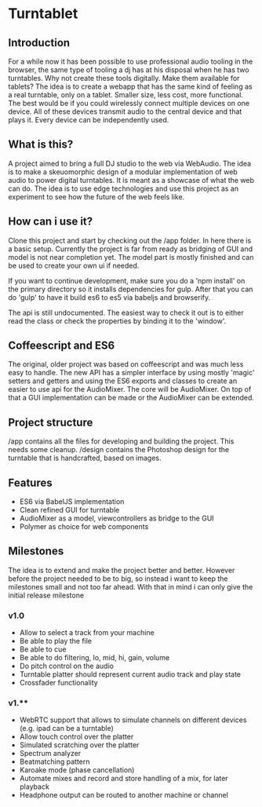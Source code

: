 # Turntablet

## Introduction
For a while now it has been possible to use professional audio tooling in the browser, the same type of tooling a dj has at his disposal when he has two turntables. Why not create these tools digitally. Make them available for tablets? The idea is to create a webapp that has the same kind of feeling as a real turntable, only on a tablet. Smaller size, less cost, more functional. The best would be if you could wirelessly connect multiple devices on one device. All of these devices transmit audio to the central device and that plays it. Every device can be independently used.

## What is this?
A project aimed to bring a full DJ studio to the web via WebAudio. The idea is to make a skeuomorphic design of a modular implementation of web audio to power digital turntables. It is meant as a showcase of what the web can do. The idea is to use edge technologies and use this project as an experiment to see how the future of the web feels like.

## How can i use it?
Clone this project and start by checking out the /app folder. In here there is a basic setup. Currently the project is far from ready as bridging of GUI and model is not near completion yet. The model part is mostly finished and can be used to create your own ui if needed.

If you want to continue development, make sure you do a 'npm install' on the primary directory so it installs dependencies for gulp. After that you can do 'gulp' to have it build es6 to es5 via babeljs and browserify.

The api is still undocumented. The easiest way to check it out is to either read the class or check the properties by binding it to the 'window'.

## Coffeescript and ES6
The original, older project was based on coffeescript and was much less easy to handle. The new API has a simpler interface by using mostly 'magic' setters and getters and using the ES6 exports and classes to create an easier to use api for the AudioMixer. The core will be AudioMixer. On top of that a GUI implementation can be made or the AudioMixer can be extended.

## Project structure
/app contains all the files for developing and building the project. This needs some cleanup.
/design contains the Photoshop design for the turntable that is handcrafted, based on images.

## Features
* ES6 via BabelJS implementation
* Clean refined GUI for turntable
* AudioMixer as a model, viewcontrollers as bridge to the GUI
* Polymer as choice for web components

## Milestones
The idea is to extend and make the project better and better. However before the project needed to be to big, so instead i want to keep the milestones small and not too far ahead. With that in mind i can only give the initial release milestone

### v1.0
* Allow to select a track from your machine
* Be able to play the file
* Be able to cue
* Be able to do filtering, lo, mid, hi, gain, volume
* Do pitch control on the audio
* Turntable platter should represent current audio track and play state
* Crossfader functionality

### v1.**
* WebRTC support that allows to simulate channels on different devices (e.g. ipad can be a turntable)
* Allow touch control over the platter
* Simulated scratching over the platter
* Spectrum analyzer
* Beatmatching pattern
* Karoake mode (phase cancellation)
* Automate mixes and record and store handling of a mix, for later playback
* Headphone output can be routed to another machine or channel
